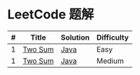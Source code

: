 LeetCode 题解
========

| # | Title | Solution | Difficulty |
|---| ----- | -------- | ---------- |
|1|[Two Sum](https://leetcode.com/problems/two-sum/)| [Java](https://github.com/liuenci/Leetcode/blob/master/src/com/cier/solution/array/TwoSum.java)|Easy|
|1|[Two Sum](https://leetcode.com/problems/two-sum/)| [Java](src/com/cier/solution/LinkedList/AddTwoNumbers.java)|Medium|